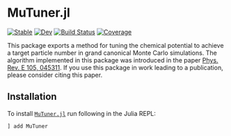 # MuTuner.jl

[![Stable](https://img.shields.io/badge/docs-stable-blue.svg)](https://cohensbw.github.io/MuTuner.jl/stable)
[![Dev](https://img.shields.io/badge/docs-dev-blue.svg)](https://cohensbw.github.io/MuTuner.jl/dev)
[![Build Status](https://github.com/cohensbw/MuTuner.jl/actions/workflows/CI.yml/badge.svg?branch=master)](https://github.com/cohensbw/MuTuner.jl/actions/workflows/CI.yml?query=branch%3Amaster)
[![Coverage](https://codecov.io/gh/cohensbw/MuTuner.jl/branch/master/graph/badge.svg)](https://codecov.io/gh/cohensbw/MuTuner.jl)

This package exports a method for tuning the chemical potential to achieve a target particle number in grand canonical Monte Carlo simulations.
The algorithm implemented in this package was introduced in the paper
[Phys. Rev. E 105, 045311](https://journals.aps.org/pre/abstract/10.1103/PhysRevE.105.045311).
If you use this package in work leading to a publication, please consider citing this paper.

## Installation

To install [`MuTuner.jl`](https://github.com/cohensbw/MuTuner.jl) run following in the Julia REPL:
```julia
] add MuTuner
```